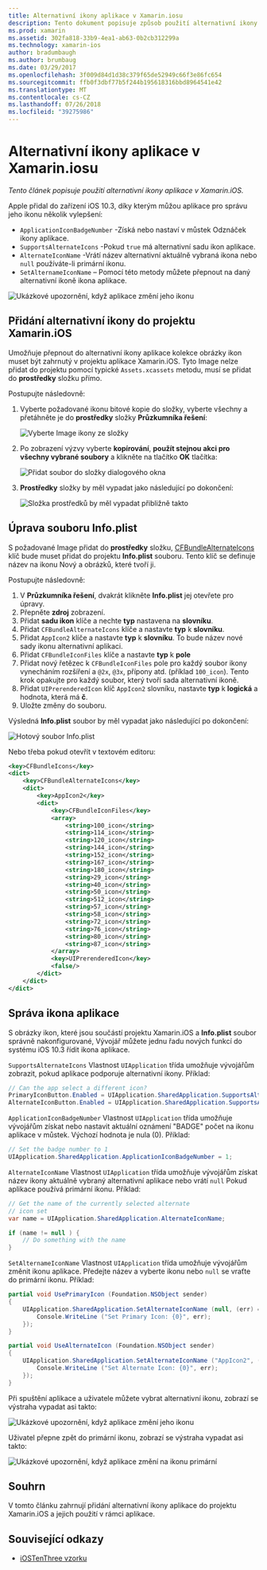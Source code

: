 ```yaml
---
title: Alternativní ikony aplikace v Xamarin.iosu
description: Tento dokument popisuje způsob použití alternativní ikony aplikace v Xamarin.iOS. Popisuje, jak do projektu Xamarin.iOS přidejte tyto ikony, jak upravit soubor Info.plist a jak prostřednictvím kódu programu spravovat ikona aplikace.
ms.prod: xamarin
ms.assetid: 302fa818-33b9-4ea1-ab63-0b2cb312299a
ms.technology: xamarin-ios
author: bradumbaugh
ms.author: brumbaug
ms.date: 03/29/2017
ms.openlocfilehash: 3f009d84d1d38c379f65de52949c66f3e86fc654
ms.sourcegitcommit: ffb0f3dbf77b5f244b195618316bbd8964541e42
ms.translationtype: MT
ms.contentlocale: cs-CZ
ms.lasthandoff: 07/26/2018
ms.locfileid: "39275986"
---
```

# <a name="alternate-app-icons-in-xamarinios"></a>Alternativní ikony aplikace v Xamarin.iosu

_Tento článek popisuje použití alternativní ikony aplikace v Xamarin.iOS._

Apple přidal do zařízení iOS 10.3, díky kterým můžou aplikace pro správu jeho ikonu několik vylepšení:

 - `ApplicationIconBadgeNumber` -Získá nebo nastaví v můstek Odznáček ikony aplikace.
 - `SupportsAlternateIcons` -Pokud `true` má alternativní sadu ikon aplikace.
 - `AlternateIconName` -Vrátí název alternativní aktuálně vybraná ikona nebo `null` používáte-li primární ikonu.
 - `SetAlternameIconName` – Pomocí této metody můžete přepnout na daný alternativní ikoně ikona aplikace.

![](alternate-app-icons-images/icons04.png "Ukázkové upozornění, když aplikace změní jeho ikonu")

<a name="Adding-Alternate-Icons" />

## <a name="adding-alternate-icons-to-a-xamarinios-project"></a>Přidání alternativní ikony do projektu Xamarin.iOS

Umožňuje přepnout do alternativní ikony aplikace kolekce obrázky ikon muset být zahrnutý v projektu aplikace Xamarin.iOS. Tyto Image nelze přidat do projektu pomocí typické `Assets.xcassets` metodu, musí se přidat do **prostředky** složku přímo.

Postupujte následovně:

1. Vyberte požadované ikonu bitové kopie do složky, vyberte všechny a přetáhněte je do **prostředky** složky **Průzkumníka řešení**:

    ![](alternate-app-icons-images/icons00.png "Vyberte Image ikony ze složky")

2. Po zobrazení výzvy vyberte **kopírování**, **použít stejnou akci pro všechny vybrané soubory** a klikněte na tlačítko **OK** tlačítka:

    ![](alternate-app-icons-images/icons02.png "Přidat soubor do složky dialogového okna")

3. **Prostředky** složky by měl vypadat jako následující po dokončení:

    ![](alternate-app-icons-images/icons01.png "Složka prostředků by měl vypadat přibližně takto")

<a name="Modifying-the-Info.plist-File" />

## <a name="modifying-the-infoplist-file"></a>Úprava souboru Info.plist

S požadované Image přidat do **prostředky** složku, [CFBundleAlternateIcons](https://developer.apple.com/library/content/documentation/General/Reference/InfoPlistKeyReference/Articles/CoreFoundationKeys.html#//apple_ref/doc/uid/TP40009249-SW13) klíč bude muset přidat do projektu **Info.plist** souboru. Tento klíč se definuje název na ikonu Nový a obrázků, které tvoří ji.

Postupujte následovně:

1. V **Průzkumníka řešení**, dvakrát klikněte **Info.plist** jej otevřete pro úpravy.
2. Přepněte **zdroj** zobrazení.
3. Přidat **sadu ikon** klíče a nechte **typ** nastavena na **slovníku**.
4. Přidat `CFBundleAlternateIcons` klíče a nastavte **typ** k **slovníku**.
5. Přidat `AppIcon2` klíče a nastavte **typ** k **slovníku**. To bude název nové sady ikonu alternativní aplikaci.
6. Přidat `CFBundleIconFiles` klíče a nastavte **typ** k **pole**
7. Přidat nový řetězec k `CFBundleIconFiles` pole pro každý soubor ikony vynecháním rozšíření a `@2x`, `@3x`, přípony atd. (příklad `100_icon`). Tento krok opakujte pro každý soubor, který tvoří sada alternativní ikoně.
8. Přidat `UIPrerenderedIcon` klíč `AppIcon2` slovníku, nastavte **typ** k **logická** a hodnota, která má **č**.
9. Uložte změny do souboru.

Výsledná **Info.plist** soubor by měl vypadat jako následující po dokončení:

![](alternate-app-icons-images/icons03.png "Hotový soubor Info.plist")

Nebo třeba pokud otevřít v textovém editoru:

```xml
<key>CFBundleIcons</key>
<dict>
    <key>CFBundleAlternateIcons</key>
    <dict>
        <key>AppIcon2</key>
        <dict>
            <key>CFBundleIconFiles</key>
            <array>
                <string>100_icon</string>
                <string>114_icon</string>
                <string>120_icon</string>
                <string>144_icon</string>
                <string>152_icon</string>
                <string>167_icon</string>
                <string>180_icon</string>
                <string>29_icon</string>
                <string>40_icon</string>
                <string>50_icon</string>
                <string>512_icon</string>
                <string>57_icon</string>
                <string>58_icon</string>
                <string>72_icon</string>
                <string>76_icon</string>
                <string>80_icon</string>
                <string>87_icon</string>
            </array>
            <key>UIPrerenderedIcon</key>
            <false/>
        </dict>
    </dict>
</dict>
```

<a name="Managing-the-Apps-Icon" />

## <a name="managing-the-apps-icon"></a>Správa ikona aplikace 

S obrázky ikon, které jsou součástí projektu Xamarin.iOS a **Info.plist** soubor správně nakonfigurované, Vývojář můžete jednu řadu nových funkcí do systému iOS 10.3 řídit ikona aplikace.

`SupportsAlternateIcons` Vlastnost `UIApplication` třída umožňuje vývojářům zobrazit, pokud aplikace podporuje alternativní ikony. Příklad:

```csharp
// Can the app select a different icon?
PrimaryIconButton.Enabled = UIApplication.SharedApplication.SupportsAlternateIcons;
AlternateIconButton.Enabled = UIApplication.SharedApplication.SupportsAlternateIcons;
```

`ApplicationIconBadgeNumber` Vlastnost `UIApplication` třída umožňuje vývojářům získat nebo nastavit aktuální oznámení "BADGE" počet na ikonu aplikace v můstek. Výchozí hodnota je nula (0). Příklad:

```csharp
// Set the badge number to 1
UIApplication.SharedApplication.ApplicationIconBadgeNumber = 1;
```

`AlternateIconName` Vlastnost `UIApplication` třída umožňuje vývojářům získat název ikony aktuálně vybraný alternativní aplikace nebo vrátí `null` Pokud aplikace používá primární ikonu. Příklad:

```csharp
// Get the name of the currently selected alternate
// icon set
var name = UIApplication.SharedApplication.AlternateIconName;

if (name != null ) {
    // Do something with the name
}
```

`SetAlternameIconName` Vlastnost `UIApplication` třída umožňuje vývojářům změnit ikonu aplikace. Předejte název a vyberte ikonu nebo `null` se vraťte do primární ikonu. Příklad:

```csharp
partial void UsePrimaryIcon (Foundation.NSObject sender)
{
    UIApplication.SharedApplication.SetAlternateIconName (null, (err) => {
        Console.WriteLine ("Set Primary Icon: {0}", err);
    });
}

partial void UseAlternateIcon (Foundation.NSObject sender)
{
    UIApplication.SharedApplication.SetAlternateIconName ("AppIcon2", (err) => {
        Console.WriteLine ("Set Alternate Icon: {0}", err);
    });
}
```

Při spuštění aplikace a uživatele můžete vybrat alternativní ikonu, zobrazí se výstraha vypadat asi takto:

![](alternate-app-icons-images/icons04.png "Ukázkové upozornění, když aplikace změní jeho ikonu")

Uživatel přepne zpět do primární ikonu, zobrazí se výstraha vypadat asi takto:

![](alternate-app-icons-images/icons05.png "Ukázkové upozornění, když aplikace změní na ikonu primární")

<a name="Summary" />

## <a name="summary"></a>Souhrn

V tomto článku zahrnují přidání alternativní ikony aplikace do projektu Xamarin.iOS a jejich použití v rámci aplikace.



## <a name="related-links"></a>Související odkazy

- [iOSTenThree vzorku](https://developer.xamarin.com/samples/ios/iOS10/iOSTenThree)
